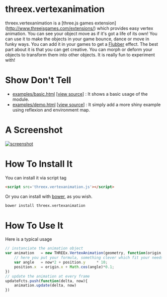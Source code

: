 threex.vertexanimation
======================
threex.vertexanimation is a [three.js games extension] (http://www.threejsgames.com/extensions/) which provides easy vertex animation. You can see your object move as if it's got a life of its own! You can use it to make the objects in your game bounce, dance or move in funky ways. You can add it in your games to get a [Flubber](http://en.wikipedia.org/wiki/Flubber_(film)) effect. The best part about it is that you can get creative. You can morph or deform your objects to transform them into other objects. It is really fun to experiment with! 

Show Don't Tell
===============
* [examples/basic.html](http://jeromeetienne.github.io/threex.vertexanimation/examples/basic.html)
\[[view source](https://github.com/jeromeetienne/threex.vertexanimation/blob/master/examples/basic.html)\] :
It shows a basic usage of the module.
* [examples/demo.html](http://jeromeetienne.github.io/threex.vertexanimation/examples/demo.html)
\[[view source](https://github.com/jeromeetienne/threex.vertexanimation/blob/master/examples/demo.html)\] :
It simply add a more shiny example using reflexion and environment map.


A Screenshot
============
[![screenshot](https://raw.githubusercontent.com/jeromeetienne/threex.vertexanimation/master/examples/images/screenshot-threex-vertexanimation-512x512.jpg)](http://jeromeetienne.github.io/threex.vertexanimation/examples/demo.html)

How To Install It
=================

You can install it via script tag

```html
<script src='threex.vertexanimation.js'></script>
```

Or you can install with [bower](http://bower.io/), as you wish.

```bash
bower install threex.vertexanimation
```

How To Use It
=============

Here is a typical usage

```javascript
// instanciate the animation object
var animation	= new THREEx.VertexAnimation(geometry, function(origin, position, delta, now){
	// here you put your formula, something clever which fit your needs
	var angle	= now*2 + position.y	 * 10;
	position.x	= origin.x + Math.cos(angle)*0.1;	
})
// update the animation at every frame
updateFcts.push(function(delta, now){
	animation.update(delta, now)
})
```
